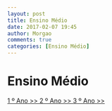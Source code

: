 ```yaml
---
layout: post
title: Ensino Médio
date: 2017-02-07 19:45
author: Morgao
comments: true
categories: [Ensino Médio]
---
```



# Ensino Médio
[1 º Ano >> ](https://tecritmodigital.com.br/#)
[2 º Ano >> ](https://tecritmodigital.com.br/#)
[3 º Ano >> ](https://tecritmodigital.com.br/#)
